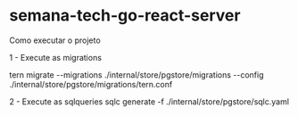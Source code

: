 # semana-tech-go-react-server


Como executar o projeto

1 - Execute as migrations

tern migrate --migrations ./internal/store/pgstore/migrations --config ./internal/store/pgstore/migrations/tern.conf

2 - Execute as sqlqueries
sqlc generate -f ./internal/store/pgstore/sqlc.yaml